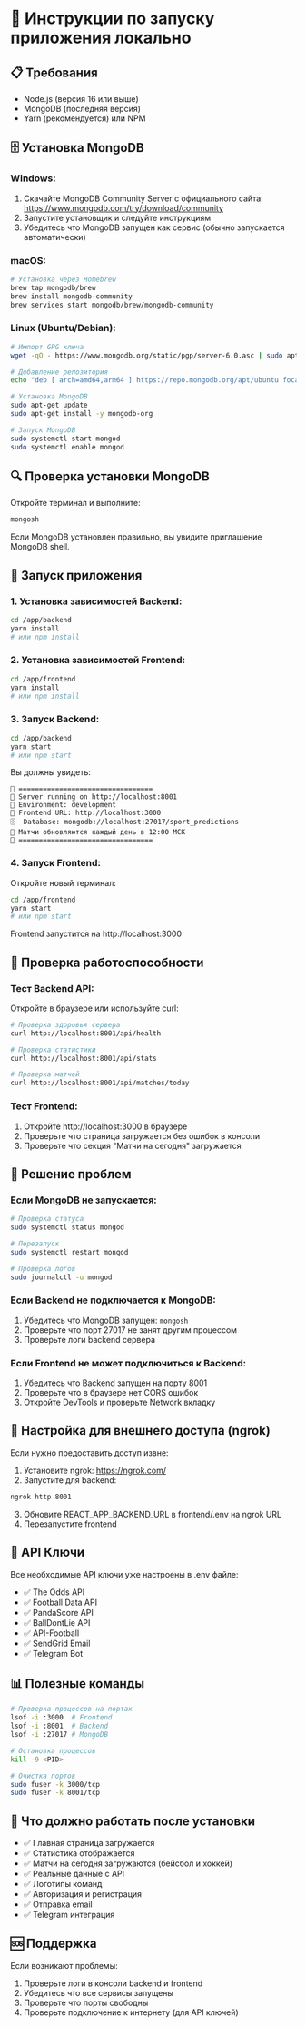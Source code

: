 # 🚀 Инструкции по запуску приложения локально

## 📋 Требования

- Node.js (версия 16 или выше)
- MongoDB (последняя версия)
- Yarn (рекомендуется) или NPM

## 🗄️ Установка MongoDB

### Windows:
1. Скачайте MongoDB Community Server с официального сайта: https://www.mongodb.com/try/download/community
2. Запустите установщик и следуйте инструкциям
3. Убедитесь что MongoDB запущен как сервис (обычно запускается автоматически)

### macOS:
```bash
# Установка через Homebrew
brew tap mongodb/brew
brew install mongodb-community
brew services start mongodb/brew/mongodb-community
```

### Linux (Ubuntu/Debian):
```bash
# Импорт GPG ключа
wget -qO - https://www.mongodb.org/static/pgp/server-6.0.asc | sudo apt-key add -

# Добавление репозитория
echo "deb [ arch=amd64,arm64 ] https://repo.mongodb.org/apt/ubuntu focal/mongodb-org/6.0 multiverse" | sudo tee /etc/apt/sources.list.d/mongodb-org-6.0.list

# Установка MongoDB
sudo apt-get update
sudo apt-get install -y mongodb-org

# Запуск MongoDB
sudo systemctl start mongod
sudo systemctl enable mongod
```

## 🔍 Проверка установки MongoDB

Откройте терминал и выполните:
```bash
mongosh
```
Если MongoDB установлен правильно, вы увидите приглашение MongoDB shell.

## 🚀 Запуск приложения

### 1. Установка зависимостей Backend:
```bash
cd /app/backend
yarn install
# или npm install
```

### 2. Установка зависимостей Frontend:
```bash
cd /app/frontend
yarn install
# или npm install
```

### 3. Запуск Backend:
```bash
cd /app/backend
yarn start
# или npm start
```

Вы должны увидеть:
```
🚀 =================================
🚀 Server running on http://localhost:8001
📍 Environment: development
🔧 Frontend URL: http://localhost:3000
🗄️  Database: mongodb://localhost:27017/sport_predictions
📅 Матчи обновляются каждый день в 12:00 МСК
🚀 =================================
```

### 4. Запуск Frontend:
Откройте новый терминал:
```bash
cd /app/frontend
yarn start
# или npm start
```

Frontend запустится на http://localhost:3000

## 🔧 Проверка работоспособности

### Тест Backend API:
Откройте в браузере или используйте curl:

```bash
# Проверка здоровья сервера
curl http://localhost:8001/api/health

# Проверка статистики
curl http://localhost:8001/api/stats

# Проверка матчей
curl http://localhost:8001/api/matches/today
```

### Тест Frontend:
1. Откройте http://localhost:3000 в браузере
2. Проверьте что страница загружается без ошибок в консоли
3. Проверьте что секция "Матчи на сегодня" загружается

## 🐛 Решение проблем

### Если MongoDB не запускается:
```bash
# Проверка статуса
sudo systemctl status mongod

# Перезапуск
sudo systemctl restart mongod

# Проверка логов
sudo journalctl -u mongod
```

### Если Backend не подключается к MongoDB:
1. Убедитесь что MongoDB запущен: `mongosh`
2. Проверьте что порт 27017 не занят другим процессом
3. Проверьте логи backend сервера

### Если Frontend не может подключиться к Backend:
1. Убедитесь что Backend запущен на порту 8001
2. Проверьте что в браузере нет CORS ошибок
3. Откройте DevTools и проверьте Network вкладку

## 📱 Настройка для внешнего доступа (ngrok)

Если нужно предоставить доступ извне:

1. Установите ngrok: https://ngrok.com/
2. Запустите для backend:
```bash
ngrok http 8001
```
3. Обновите REACT_APP_BACKEND_URL в frontend/.env на ngrok URL
4. Перезапустите frontend

## 🔑 API Ключи

Все необходимые API ключи уже настроены в .env файле:
- ✅ The Odds API
- ✅ Football Data API  
- ✅ PandaScore API
- ✅ BallDontLie API
- ✅ API-Football
- ✅ SendGrid Email
- ✅ Telegram Bot

## 📊 Полезные команды

```bash
# Проверка процессов на портах
lsof -i :3000  # Frontend
lsof -i :8001  # Backend
lsof -i :27017 # MongoDB

# Остановка процессов
kill -9 <PID>

# Очистка портов
sudo fuser -k 3000/tcp
sudo fuser -k 8001/tcp
```

## 🎯 Что должно работать после установки

- ✅ Главная страница загружается
- ✅ Статистика отображается
- ✅ Матчи на сегодня загружаются (бейсбол и хоккей)
- ✅ Реальные данные с API
- ✅ Логотипы команд
- ✅ Авторизация и регистрация
- ✅ Отправка email
- ✅ Telegram интеграция

## 🆘 Поддержка

Если возникают проблемы:
1. Проверьте логи в консоли backend и frontend
2. Убедитесь что все сервисы запущены
3. Проверьте что порты свободны
4. Проверьте подключение к интернету (для API ключей)